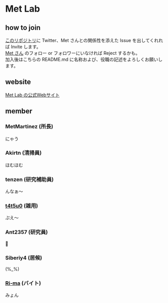 # Met Lab

## how to join

[このリポジトリ](https://github.com/MetLaboratory/member)に Twitter、Met さんとの関係性を添えた Issue を出してくれれば Invite します。   
[Met さん](https://twitter.com/ZQ875328) のフォロー or フォロワーにいなければ Reject するかも。  
加入後はこちらの README.md に名称および、役職の記述をよろしくお願いします。

## website
[Met Lab の公式Webサイト](https://metlaboratory.github.io/met-site/ "Met Lab")

## member

### MetMartinez (所長)
にゃう

### Akirtn (清掃員)
ほむほむ  

### tenzen (研究補助員)
んなぁ〜

### [t4t5u0](https://twitter.com/i4mwh4ti4m) (雑用)
ぷえ〜

### Ant2357 (研究員)
:ant:

### Siberiy4 (居候)
(%_%)

### [Ri-ma](https://twitter.com/strimuer213p) (バイト)
みょん
